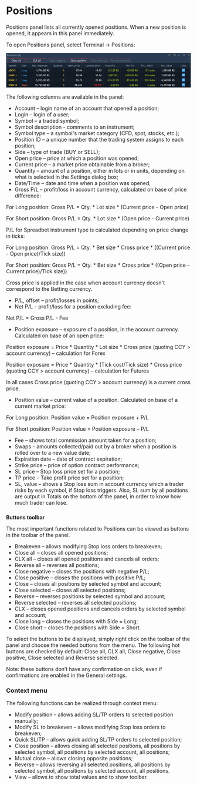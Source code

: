 # Positions


Positions panel lists all currently opened positions. When a new position is opened, it appears in this panel immediately.

To open Positions panel, select Terminal -&gt; Positions:

![](../../.gitbook/assets/9%20%284%29.png)

The following columns are available in the panel:

* Account – login name of an account that opened a position;
* Login - login of a user;
* Symbol – a traded symbol;
* Symbol description - comments to an instrument;
* Symbol type – a symbol's market category \(CFD, spot, stocks, etc.\);
* Position ID – a unique number that the trading system assigns to each position;
* Side – type of trade \(BUY or SELL\);
* Open price – price at which a position was opened;
* Current price – a market price obtainable from a broker;
* Quantity – amount of a position, either in lots or in units, depending on what is selected in the Settings dialog box;
* Date/Time – date and time when a position was opened;
* Gross P/L – profit/loss in account currency, calculated on base of price difference:


For Long position: Gross P/L = Qty. \* Lot size \* \(Current price - Open price\)

For Short position: Gross P/L = Qty. \* Lot size \* \(Open price - Current price\)

P/L for Spreadbet instrument type is calculated depending on price change in ticks:

For Long position: Gross P/L = Qty. \* Bet size \* Cross price \* \(\(Current price - Open price\)/Tick size\)\)

For Short position: Gross P/L = Qty. \* Bet size \* Cross price \* \(\(Open price - Current price\)/Tick size\)\)

Cross price is applied in the case when account currency doesn't correspond to the Betting currency.

* P/L, offset – profit/losses in points;
* Net P/L – profit/loss for a position excluding fee:

Net P/L = Gross P/L - Fee

* Position exposure – exposure of a position, in the account currency. Calculated on base of an open price:

Position exposure = Price \* Quantity \* Lot size \* Cross price \(quoting CCY &gt; account currency\) – calculation for Forex

Position exposure = Price \* Quantity \* \(Tick cost/Tick size\) \* Cross price \(quoting CCY &gt; account currency\) – calculation for Futures

In all cases Cross price \(quoting CCY &gt; account currency\) is a current cross price.

* Position value – current value of a position. Calculated on base of a current market price:

For Long position: Position value = Position exposure + P/L

For Short position: Position value = Position exposure – P/L

* Fee – shows total commission amount taken for a position;
* Swaps – amounts collected/paid out by a broker when a position is rolled over to a new value date;
* Expiration date – date of contract expiration;
* Strike price – price of option contract performance;
* SL price – Stop loss price set for a position;
* TP price – Take profit price set for a position;
* SL, value – shows a Stop loss sum in account currency which a trader risks by each symbol, if Stop loss triggers. Also, SL sum by all positions are output in Totals on the bottom of the panel, in order to know how much trader can lose.

### 
**Buttons toolbar**

The most important functions related to Positions can be viewed as buttons in the toolbar of the panel.

* Breakeven – allows modifying Stop loss orders to breakeven;
* Close all – closes all opened positions;
* CLX all – closes all opened positions and cancels all orders;
* Reverse all – reverses all positions;
* Close negative – closes the positions with negative P/L;
* Close positive – closes the positions with positive P/L;
* Close – closes all positions by selected symbol and account;
* Close selected – closes all selected positions;
* Reverse – reverses positions by selected symbol and account;
* Reverse selected – reverses all selected positions;
* CLX – closes opened positions and cancels orders by selected symbol and account;
* Close long – closes the positions with Side = Long;
* Close short – closes the positions with Side = Short.

To select the buttons to be displayed, simply right click on the toolbar of the panel and choose the needed buttons from the menu. The following hot buttons are checked by default: Close all, CLX all, Close negative, Close positive, Close selected and Reverse selected.

Note: these buttons don’t have any confirmation on click, even if confirmations are enabled in the General settings.

### **Context menu**

The following functions can be realized through context menu:

* Modify position – allows adding SL/TP orders to selected position manually;
* Modify SL to breakeven – allows modifying Stop loss orders to breakeven;
* Quick SL/TP – allows quick adding SL/TP orders to selected position;
* Close position – allows closing all selected positions, all positions by selected symbol, all positions by selected account, all positions;
* Mutual close – allows closing opposite positions;
* Reverse – allows reversing all selected positions, all positions by selected symbol, all positions by selected account, all positions.
* View – allows to show total values and to show toolbar.



